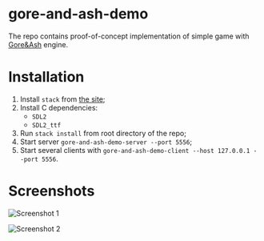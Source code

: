 gore-and-ash-demo
=================

The repo contains proof-of-concept implementation of simple game with [Gore&Ash](https://github.com/Teaspot-Studio/gore-and-ash) engine.

Installation
============

1. Install `stack` from [the site](https://haskell-lang.org/get-started);
2. Install C dependencies:
    * `SDL2`
    * `SDL2_ttf`
2. Run `stack install` from root directory of the repo;
3. Start server `gore-and-ash-demo-server --port 5556`;
4. Start several clients with `gore-and-ash-demo-client --host 127.0.0.1 --port 5556`.


Screenshots
===========

![Screenshot 1](screens/screenshot_001.png)

![Screenshot 2](screens/screenshot_002.png)
